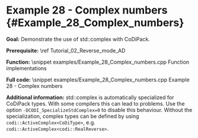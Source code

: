 Example 28 - Complex numbers {#Example_28_Complex_numbers}
=======

**Goal:** Demonstrate the use of std::complex with CoDiPack.

**Prerequisite:** \ref Tutorial_02_Reverse_mode_AD

**Function:**
\snippet examples/Example_28_Complex_numbers.cpp Function implementations

**Full code:**
\snippet examples/Example_28_Complex_numbers.cpp Example 28 - Complex numbers

**Additional information:**
std::complex is automatically specialized for CoDiPack types. With some compilers this can lead to problems.
Use the option `-DCODI_SpecializeStdComplex=0` to disable this behaviour.
Without the specialization, complex types can be defined by using `codi::ActiveComplex<CoDiType>`, e.g. `codi::ActiveComplex<codi::RealReverse>`.
